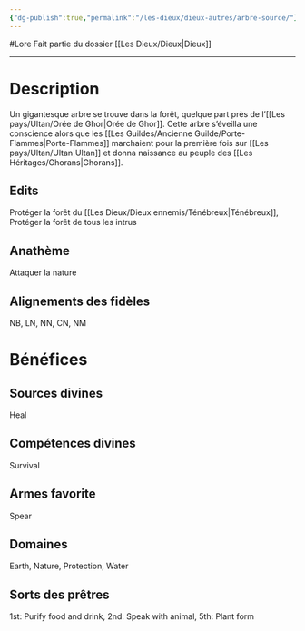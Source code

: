 ```yaml
---
{"dg-publish":true,"permalink":"/les-dieux/dieux-autres/arbre-source/"}
---
```


#Lore
Fait partie du dossier [[Les Dieux/Dieux\|Dieux]]

-------

# Description
Un gigantesque arbre se trouve dans la forêt, quelque part près de l’[[Les pays/Ultan/Orée de Ghor\|Orée de Ghor]]. Cette arbre s’éveilla une conscience alors que les [[Les Guildes/Ancienne Guilde/Porte-Flammes\|Porte-Flammes]] marchaient pour la première fois sur [[Les pays/Ultan/Ultan\|Ultan]] et donna naissance au peuple des [[Les Héritages/Ghorans\|Ghorans]].
## Edits
Protéger la forêt du [[Les Dieux/Dieux ennemis/Ténébreux\|Ténébreux]], Protéger la forêt de tous les intrus
## Anathème
Attaquer la nature
## Alignements des fidèles
NB, LN, NN, CN, NM
# Bénéfices
## Sources divines
Heal
## Compétences divines
Survival
## Armes favorite
Spear
## Domaines
Earth, Nature, Protection, Water
## Sorts des prêtres
1st: Purify food and drink, 2nd: Speak with animal, 5th: Plant form